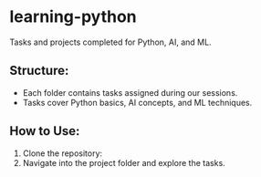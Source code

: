 # learning-python
Tasks and projects completed for Python, AI, and ML.

## Structure:
- Each folder contains tasks assigned during our sessions.
- Tasks cover Python basics, AI concepts, and ML techniques.

## How to Use:
1. Clone the repository:
2. Navigate into the project folder and explore the tasks.
